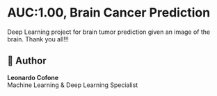 # AUC:1.00, Brain Cancer Prediction
Deep Learning project for brain tumor prediction given an image of the brain.  Thank you all!!!

## 🧡 Author

**Leonardo Cofone**  
Machine Learning & Deep Learning Specialist
